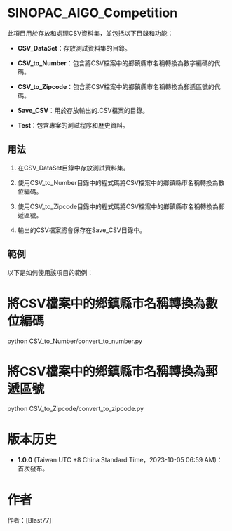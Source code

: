 # SINOPAC_AIGO_Competition
此項目用於存放和處理CSV資料集，並包括以下目錄和功能：

- **CSV_DataSet**：存放測試資料集的目錄。

- **CSV_to_Number**：包含將CSV檔案中的鄉鎮縣市名稱轉換為數字編碼的代碼。

- **CSV_to_Zipcode**：包含將CSV檔案中的鄉鎮縣市名稱轉換為郵遞區號的代碼。

- **Save_CSV**：用於存放輸出的.CSV檔案的目錄。

- **Test**：包含專案的測試程序和歷史資料。

## 用法

1. 在CSV_DataSet目錄中存放測試資料集。

2. 使用CSV_to_Number目錄中的程式碼將CSV檔案中的鄉鎮縣市名稱轉換為數位編碼。

3. 使用CSV_to_Zipcode目錄中的程式碼將CSV檔案中的鄉鎮縣市名稱轉換為郵遞區號。

4. 輸出的CSV檔案將會保存在Save_CSV目錄中。

## 範例

以下是如何使用該項目的範例：

# 將CSV檔案中的鄉鎮縣市名稱轉換為數位編碼
python CSV_to_Number/convert_to_number.py

# 將CSV檔案中的鄉鎮縣市名稱轉換為郵遞區號
python CSV_to_Zipcode/convert_to_zipcode.py
 
# 版本历史

- **1.0.0** (Taiwan UTC +8 China Standard Time，2023-10-05 06:59 AM)：首次發布。

# 作者
作者：[Blast77]
